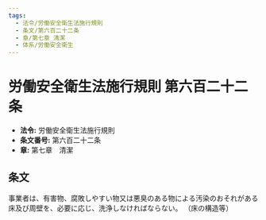 ```yaml
---
tags:
  - 法令/労働安全衛生法施行規則
  - 条文/第六百二十二条
  - 章/第七章_清潔
  - 体系/労働安全衛生
---
```

# 労働安全衛生法施行規則 第六百二十二条

- **法令:** 労働安全衛生法施行規則
- **条文番号:** 第六百二十二条
- **章:** 第七章　清潔

## 条文
事業者は、有害物、腐敗しやすい物又は悪臭のある物による汚染のおそれがある床及び周壁を、必要に応じ、洗浄しなければならない。
（床の構造等）

